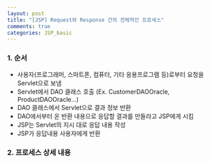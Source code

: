 ```yaml
---
layout: post
title: "[JSP] Request와 Response 간의 전체적인 프로세스"
comments: true
categories: JSP_basic
---
```


### 1. 순서

- 사용자(프로그래머, 스마트폰, 컴퓨터, 기타 응용프로그램 등)로부터 요청을 Servlet으로 보냄
- Servlet에서 DAO 클래스 호출 (Ex. CustomerDAOOracle, ProductDAOOracle...)
- DAO 클래스에서 Servlet으로 결과 정보 반환
- DAO에서부터 온 반환 내용으로 응답할 결과를 만들라고 JSP에게 시킴
- JSP는 Servlet의 지시 대로 응답 내용 작성
- JSP가 응답내용 사용자에게 반환

### 2. 프로세스 상세 내용
